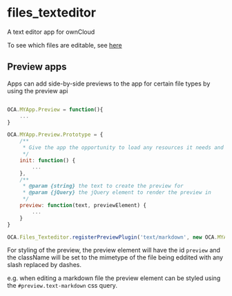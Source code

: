 files_texteditor
================

A text editor app for ownCloud

To see which files are editable, see [here](https://github.com/owncloud/files_texteditor/blob/master/js/editor.js)


Preview apps
----

Apps can add side-by-side previews to the app for certain file types by using the preview api

```js

OCA.MYApp.Preview = function(){
    ...
}

OCA.MYApp.Preview.Prototype = {
    /**
     * Give the app the opportunity to load any resources it needs and prepare for rendering a preview
     */
    init: function() {
        ...
    },
    /**
     * @param {string} the text to create the preview for
     * @param {jQuery} the jQuery element to render the preview in
     */
    preview: function(text, previewElement) {
        ...
    }
}

OCA.Files_Texteditor.registerPreviewPlugin('text/markdown', new OCA.MYApp.Preview());

```

For styling of the preview, the preview element will have the id `preview` and the className will be set to the mimetype of the file being eddited with any slash replaced by dashes.

e.g. when editing a markdown file the preview element can be styled using the `#preview.text-markdown` css query.
